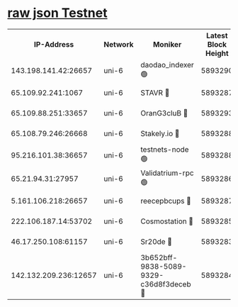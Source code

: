 [raw json Testnet](https://rpc-check.junot.stavr.tech/junot/rpc-junot-result.json)
=


<table><tr><th>IP-Address</th><th>Network</th><th>Moniker</th><th>Latest Block Height</th><th>Earliest Block Height</th><th>Catching Up</th><th>Tx Index</th><th>Voting Power</th><th>Scan Time</th></tr><tr><td>143.198.141.42:26657</td><td>uni-6</td><td>daodao_indexer 🟢</td><td>5893290</td><td>1</td><td>False</td><td>off</td><td>0</td><td>2023-12-08T15:22:42.517772385UTC</td></tr><tr><td>65.109.92.241:1067</td><td>uni-6</td><td>STAVR 🔴</td><td>5893287</td><td>1138541</td><td>False</td><td>on</td><td>6042</td><td>2023-12-08T15:22:32.119467569UTC</td></tr><tr><td>65.109.88.251:33657</td><td>uni-6</td><td>OranG3cluB 🔴</td><td>5893293</td><td>1138541</td><td>False</td><td>on</td><td>11</td><td>2023-12-08T15:22:46.981444644UTC</td></tr><tr><td>65.108.79.246:26668</td><td>uni-6</td><td>Stakely.io 🔴</td><td>5893288</td><td>1570872</td><td>False</td><td>on</td><td>1192034</td><td>2023-12-08T15:22:33.072741470UTC</td></tr><tr><td>95.216.101.38:36657</td><td>uni-6</td><td>testnets-node 🟢</td><td>5893288</td><td>1615130</td><td>False</td><td>on</td><td>0</td><td>2023-12-08T15:22:35.472174614UTC</td></tr><tr><td>65.21.94.31:27957</td><td>uni-6</td><td>Validatrium-rpc 🟢</td><td>5893286</td><td>2943363</td><td>False</td><td>on</td><td>0</td><td>2023-12-08T15:22:27.690704353UTC</td></tr><tr><td>5.161.106.218:26657</td><td>uni-6</td><td>reecepbcups 🔴</td><td>5893287</td><td>4468422</td><td>False</td><td>on</td><td>105015</td><td>2023-12-08T15:22:32.749926269UTC</td></tr><tr><td>222.106.187.14:53702</td><td>uni-6</td><td>Cosmostation 🔴</td><td>5893285</td><td>5344501</td><td>False</td><td>on</td><td>110003</td><td>2023-12-08T15:22:25.237276907UTC</td></tr><tr><td>46.17.250.108:61157</td><td>uni-6</td><td>Sr20de 🔴</td><td>5893283</td><td>5727371</td><td>False</td><td>on</td><td>28</td><td>2023-12-08T15:22:19.485358177UTC</td></tr><tr><td>142.132.209.236:12657</td><td>uni-6</td><td>3b652bff-9838-5089-9329-c36d8f3deceb 🔴</td><td>5893284</td><td>5871280</td><td>False</td><td>on</td><td>157563</td><td>2023-12-08T15:22:23.974487211UTC</td></tr></table>